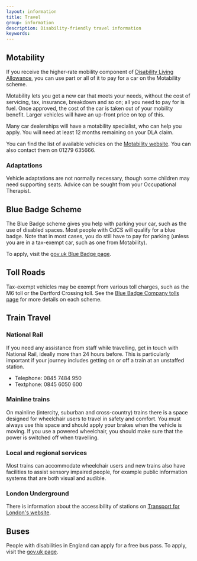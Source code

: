 ```yaml
---
layout: information
title: Travel
group: information
description: Disability-friendly travel information
keywords:
---
```


## Motability

If you receive the higher-rate mobility component of [Disability Living Allowance](/information/financial/financial_help.html), you can use part or all of it to pay for a car on the Motability scheme.

Motability lets you get a new car that meets your needs, without the cost of servicing, tax, insurance, breakdown and so on; all you need to pay for is fuel. Once approved, the cost of the car is taken out of your mobility benefit. Larger vehicles will have an up-front price on top of this. 

Many car dealerships will have a motability specialist, who can help you apply. You will need at least 12 months remaining on your DLA claim.

You can find the list of available vehicles on the [Motability website](http://www.motability.co.uk). You can also contact them on 01279 635666.

### Adaptations

Vehicle adaptations are not normally necessary, though some children may need supporting seats. Advice can be sought from your Occupational Therapist.

## Blue Badge Scheme

The Blue Badge scheme gives you help with parking your car, such as the use of disabled spaces. Most people with CdCS will qualify for a blue badge. Note that in most cases, you do still have to pay for parking (unless you are in a tax-exempt car, such as one from Motability).

To apply, visit the [gov.uk Blue Badge page](https://www.gov.uk/apply-blue-badge).

## Toll Roads

Tax-exempt vehicles may be exempt from various toll charges, such as the M6 toll or the Dartford Crossing toll. See the [Blue Badge Company tolls page](http://www.bluebadgecompany.co.uk/bridges-and-tolls) for more details on each scheme.

## Train Travel

### National Rail

If you need any assistance from staff while travelling, get in touch with National Rail, ideally more than 24 hours before. This is particularly important if your journey includes getting on or off a train at an unstaffed station.

* Telephone: 0845 7484 950 
* Textphone: 0845 6050 600

### Mainline trains

On mainline (intercity, suburban and cross-country) trains there is a space designed for wheelchair users to travel in safety and comfort. You must always use this space and should apply your brakes when the vehicle is moving. If you use a powered wheelchair, you should make sure that the power is switched off when travelling.

### Local and regional services

Most trains can accommodate wheelchair users and new trains also have facilities to assist sensory impaired people, for example public information systems that are both visual and audible.

### London Underground

There is information about the accessibility of stations on [Transport for London's website](http://www.tfl.gov.uk/gettingaround/transportaccessibility/1167.aspx).

## Buses

People with disabilities in England can apply for a free bus pass. To apply, visit the [gov.uk page](https://www.gov.uk/apply-for-disabled-bus-pass).